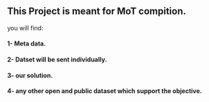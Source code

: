 ## This Project is meant for MoT compition.
you will find:

#### 1- Meta data.

#### 2- Datset will be sent individually.

#### 3- our solution.

#### 4- any other open and public dataset which support the objective.
